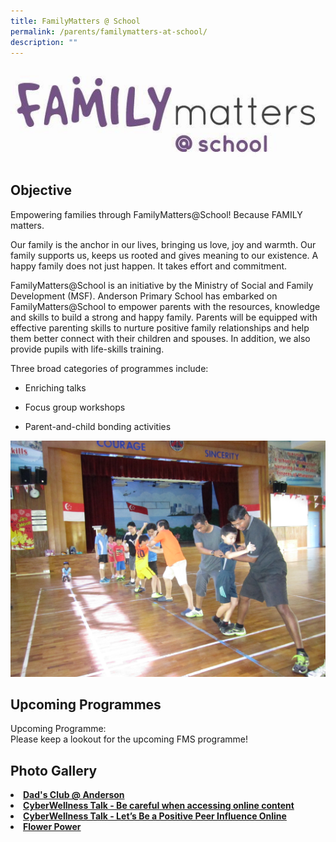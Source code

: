 ```yaml
---
title: FamilyMatters @ School
permalink: /parents/familymatters-at-school/
description: ""
---
```


<img src="/images/FamilyMatters%20Logo.jpg">
<h2>Objective</h2>
<p>Empowering families through FamilyMatters@School! Because FAMILY matters.</p>
<p>Our family is the anchor in our lives, bringing us love, joy and warmth. Our family supports us, keeps us rooted and gives meaning to our existence. A happy family does not just happen. It takes effort and commitment.</p>
<p>FamilyMatters@School is an initiative by the Ministry of Social and Family Development (MSF). Anderson Primary School has embarked on FamilyMatters@School to empower parents with the resources, knowledge and skills to build a strong and happy family. Parents will be equipped with effective parenting skills to nurture positive family relationships and help them better connect with their children and spouses. In addition, we also provide pupils with life-skills training.</p>
<p>Three broad categories of programmes include:</p>
<ul>
<li>
<p>Enriching talks</p>
</li>
<li>
<p>Focus group workshops</p>
</li>
<li>
<p>Parent-and-child bonding activities</p>
</li>
</ul>
<img src="/images/IMG_0008.jpg">
<h2>Upcoming Programmes</h2>
<p>Upcoming Programme:<BR>Please keep a lookout for the upcoming FMS programme!</p>
<h2> Photo Gallery </h2>
<p>
<li><a href="https://www.facebook.com/pg/Anderson-Primary-School-Official-248457555191296/photos/?tab=album&amp;album_id=1649615591742145" target="_blank" rel="noopener"><strong>Dad's Club @ Anderson</strong></a></li>
<li><a href="https://www.facebook.com/pg/Anderson-Primary-School-Official-248457555191296/photos/?tab=album&amp;album_id=1677126662324371" target="_blank" rel="noopener"><strong>CyberWellness Talk - Be careful when accessing online content</strong></a></li>
<li><strong><a href="https://www.facebook.com/pg/Anderson-Primary-School-Official-248457555191296/photos/?tab=album&amp;album_id=1598746413495730" target="_blank" rel="noopener">CyberWellness Talk - Let&rsquo;s Be a Positive Peer Influence Online</a></strong></li>
<li><a href="https://www.facebook.com/pg/Anderson-Primary-School-Official-248457555191296/photos/?tab=album&amp;album_id=1559441810759524" target="_blank" rel="noopener"><strong>Flower Power</strong></a></li>
</p>